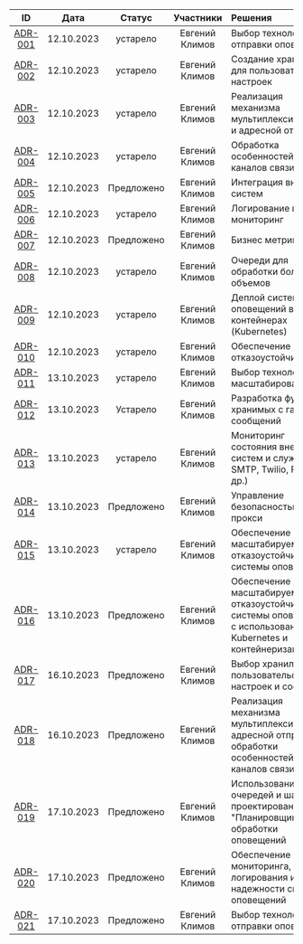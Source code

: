 
|            ID	             |   Дата	    |   Статус   |  	Участники	   | Решения                                                                                                            |
|:--------------------------:|:----------:|:----------:|:--------------:|:-------------------------------------------------------------------------------------------------------------------|
| [ADR-001](adrs/adr_001.md) | 12.10.2023 |  устарело  | Евгений Климов | Выбор технологии для отправки оповещений                                                                           |
| [ADR-002](adrs/adr_002.md) | 12.10.2023 |  устарело  | Евгений Климов | Создание хранилища для пользовательских настроек                                                                   |
| [ADR-003](adrs/adr_003.md) | 12.10.2023 |  устарело  | Евгений Климов | Реализация механизма мультиплексирования и адресной отправки                                                       |
| [ADR-004](adrs/adr_004.md) | 12.10.2023 |  устарело  | Евгений Климов | Обработка особенностей разных каналов связи                                                                        |
| [ADR-005](adrs/adr_005.md) | 12.10.2023 | Предложено | Евгений Климов | Интеграция внешних систем                                                                                          |
| [ADR-006](adrs/adr_006.md) | 12.10.2023 |  устарело  | Евгений Климов | Логирование и мониторинг                                                                                           |
| [ADR-007](adrs/adr_007.md) | 12.10.2023 | Предложено | Евгений Климов | Бизнес метрики                                                                                                     |
| [ADR-008](adrs/adr_008.md) | 12.10.2023 |  устарело  | Евгений Климов | Очереди для обработки больших объемов                                                                              |
| [ADR-009](adrs/adr_009.md) | 12.10.2023 |  устарело  | Евгений Климов | Деплой системы оповещений в контейнерах (Kubernetes)                                                               |
| [ADR-010](adrs/adr_010.md) | 12.10.2023 |  устарело  | Евгений Климов | Обеспечение отказоустойчивости                                                                                     |
| [ADR-011](adrs/adr_011.md) | 13.10.2023 |  устарело  | Евгений Климов | Выбор технологии масштабирования                                                                                   |
| [ADR-012](adrs/adr_012.md) | 13.10.2023 |  Устарело  | Евгений Климов | Разработка функции хранимых с гарантией сообщений                                                                  |
| [ADR-013](adrs/adr_013.md) | 13.10.2023 |  устарело  | Евгений Климов | Мониторинг состояния внешних систем и служб (APN, SMTP, Twilio, FCM и др.)                                         |
| [ADR-014](adrs/adr_014.md) | 13.10.2023 | Предложено | Евгений Климов | Управление безопасностью и прокси                                                                                  |
| [ADR-015](adrs/adr_015.md) | 13.10.2023 |  устарело  | Евгений Климов | Обеспечение масштабируемости и отказоустойчивости системы оповещений                                               |
| [ADR-016](adrs/adr_016.md) | 13.10.2023 | Предложено | Евгений Климов | Обеспечение масштабируемости и отказоустойчивости системы оповещений с использованием Kubernetes и контейнеризации |
| [ADR-017](adrs/adr_017.md) | 16.10.2023 | Предложено | Евгений Климов | Выбор хранилища для пользовательских настроек и сообщений                                                          |
| [ADR-018](adrs/adr_018.md) | 16.10.2023 | Предложено | Евгений Климов | Реализация механизма мультиплексирования, адресной отправки и обработки особенностей разных каналов связи          |
| [ADR-019](adrs/adr_019.md) | 17.10.2023 | Предложено | Евгений Климов | Использование очередей и шаблона проектирования "Планировщик" для обработки оповещений                             |
| [ADR-020](adrs/adr_020.md) | 17.10.2023 | Предложено | Евгений Климов | Обеспечение мониторинга, логирования и надежности системы оповещений                                               |
| [ADR-021](adrs/adr_021.md) | 17.10.2023 | Предложено | Евгений Климов | Выбор технологии для отправки оповещений                                                                           |
